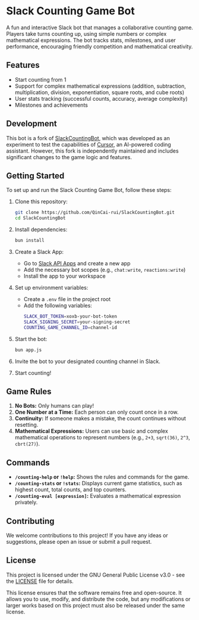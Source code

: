 # Slack Counting Game Bot

A fun and interactive Slack bot that manages a collaborative counting game. Players take turns counting up, using simple numbers or complex mathematical expressions. The bot tracks stats, milestones, and user performance, encouraging friendly competition and mathematical creativity.

## Features

- Start counting from 1
- Support for complex mathematical expressions (addition, subtraction, multiplication, division, exponentiation, square roots, and cube roots)
- User stats tracking (successful counts, accuracy, average complexity)
- Milestones and achievements

## Development

This bot is a fork of [SlackCountingBot](https://github.com/carmex/SlackCountingBot), which was developed as an experiment to test the capabilities of [Cursor](https://www.cursor.so/), an AI-powered coding assistant. However, this fork is independently maintained and includes significant changes to the game logic and features.

## Getting Started

To set up and run the Slack Counting Game Bot, follow these steps:

1. Clone this repository:
   ```bash
   git clone https://github.com/QinCai-rui/SlackCountingBot.git
   cd SlackCountingBot
   ```

2. Install dependencies:
   ```bash
   bun install
   ```

3. Create a Slack App:
   - Go to [Slack API Apps](https://api.slack.com/apps) and create a new app
   - Add the necessary bot scopes (e.g., `chat:write`, `reactions:write`)
   - Install the app to your workspace

4. Set up environment variables:
   - Create a `.env` file in the project root
   - Add the following variables:
     ```bash
     SLACK_BOT_TOKEN=xoxb-your-bot-token
     SLACK_SIGNING_SECRET=your-signing-secret
     COUNTING_GAME_CHANNEL_ID=channel-id
     ```

5. Start the bot:
   ```bash
   bun app.js
   ```

6. Invite the bot to your designated counting channel in Slack.

7. Start counting!

## Game Rules

1. **No Bots:** Only humans can play!
2. **One Number at a Time:** Each person can only count once in a row.
3. **Continuity:** If someone makes a mistake, the count continues without resetting.
4. **Mathematical Expressions:** Users can use basic and complex mathematical operations to represent numbers (e.g., `2+3`, `sqrt(36)`, `2^3`, `cbrt(27)`).

## Commands

- **`/counting-help` or `!help`:** Shows the rules and commands for the game.
- **`/counting-stats` or `!stats`:** Displays current game statistics, such as highest count, total counts, and top counters.
- **`/counting-eval [expression]`:** Evaluates a mathematical expression privately.

## Contributing

We welcome contributions to this project! If you have any ideas or suggestions, please open an issue or submit a pull request.

## License

This project is licensed under the GNU General Public License v3.0 - see the [LICENSE](LICENSE) file for details.

This license ensures that the software remains free and open-source. It allows you to use, modify, and distribute the code, but any modifications or larger works based on this project must also be released under the same license.
